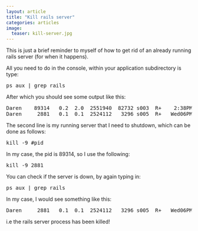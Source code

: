 ```yaml
---
layout: article
title: "Kill rails server"
categories: articles
image:
  teaser: kill-server.jpg
---
```


This is just a brief reminder to myself of how to get rid of an already running rails server (for when it happens).

All you need to do in the console, within your application subdirectory is type:

<pre>ps aux | grep rails</pre>

After which you should see some output like this:

<pre>Daren    89314   0.2  2.0  2551940  82732 s003  R+    2:38PM   2:38.93 /Users/Daren/.rvm/rubies/ruby-1.9.2-p180/bin/ruby script/rails s
Daren     2881   0.1  0.1  2524112   3296 s005  R+   Wed06PM   2:11.62 /Users/Daren/.rvm/rubies/ruby-1.9.2-p180/bin/ruby script/rails c</pre>

The second line is my running server that I need to shutdown, which can be done as follows:

<pre>kill -9 #pid</pre>

In my case, the pid is 89314, so I use the following:

<pre>kill -9 2881</pre>

You can check if the server is down, by again typing in:

<pre>ps aux | grep rails</pre>

In my case, I would see something like this:

<pre>Daren     2881   0.1  0.1  2524112   3296 s005  R+   Wed06PM   2:11.62 /Users/Daren/.rvm/rubies/ruby-1.9.2-p180/bin/ruby script/rails c</pre>

i.e the rails server process has been killed!
